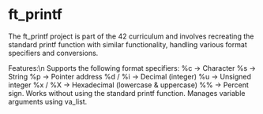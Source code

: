 # ft_printf

The ft_printf project is part of the 42 curriculum and involves recreating the standard printf function with similar functionality, handling various format specifiers and conversions.

Features:\n
Supports the following format specifiers:
%c → Character
%s → String
%p → Pointer address
%d / %i → Decimal (integer)
%u → Unsigned integer
%x / %X → Hexadecimal (lowercase & uppercase)
%% → Percent sign.
Works without using the standard printf function.
Manages variable arguments using va_list.
